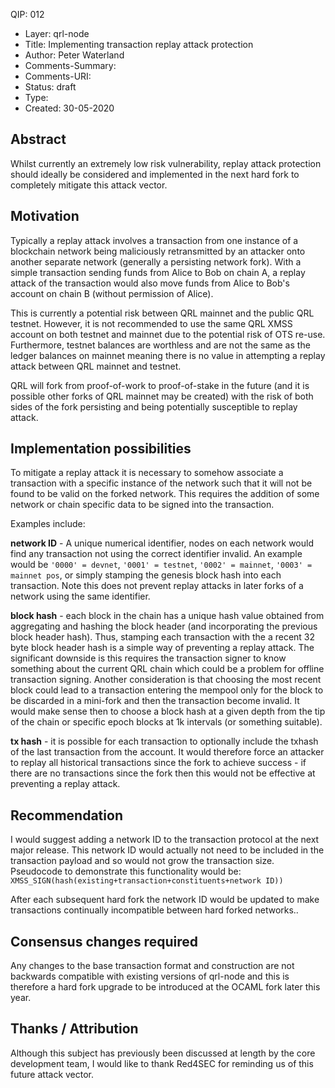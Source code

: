 QIP: 012
* Layer: qrl-node
* Title: Implementing transaction replay attack protection
* Author: Peter Waterland
* Comments-Summary: 
* Comments-URI: 
* Status: draft
* Type: 
* Created: 30-05-2020



## Abstract

Whilst currently an extremely low risk vulnerability, replay attack protection should ideally be considered and implemented in the next hard fork to completely mitigate this attack vector.

## Motivation

Typically a replay attack involves a transaction from one instance of a blockchain network being maliciously retransmitted by an attacker onto another separate network (generally a persisting network fork). With a simple transaction sending funds from Alice to Bob on chain A, a replay attack of the transaction would also move funds from Alice to Bob's account on chain B (without permission of Alice).

This is currently a potential risk between QRL mainnet and the public QRL testnet. However, it is not recommended to use the same QRL XMSS account on both testnet and mainnet due to the potential risk of OTS re-use. Furthermore, testnet balances are worthless and are not the same as the ledger balances on mainnet meaning there is no value in attempting a replay attack between QRL mainnet and testnet.

QRL will fork from proof-of-work to proof-of-stake in the future (and it is possible other forks of QRL mainnet may be created) with the risk of both sides of the fork persisting and being potentially susceptible to replay attack.

## Implementation possibilities

To mitigate a replay attack it is necessary to somehow associate a transaction with a specific instance of the network such that it will not be found to be valid on the forked network. This requires the addition of some network or chain specific data to be signed into the transaction.

Examples include: 

**network ID** - A unique numerical identifier, nodes on each network would find any transaction not using the correct identifier invalid. An example would be `'0000' = devnet`, `'0001' = testnet`, `'0002' = mainnet`, `'0003' = mainnet pos`, or simply stamping the genesis block hash into each transaction. Note this does not prevent replay attacks in later forks of a network using the same identifier.

**block hash** - each block in the chain has a unique hash value obtained from aggregating and hashing the block header (and incorporating the previous block header hash). Thus, stamping each transaction with the a recent 32 byte block header hash is a simple way of preventing a replay attack. The significant downside is this requires the transaction signer to know something about the current QRL chain which could be a problem for offline transaction signing. Another consideration is that choosing the most recent block could lead to a transaction entering the mempool only for the block to be discarded in a mini-fork and then the transaction become invalid. It would make sense then to choose a block hash at a given depth from the tip of the chain or specific epoch blocks at 1k intervals (or something suitable).
 
**tx hash** - it is possible for each transaction to optionally include the txhash of the last transaction from the account. It would therefore force an attacker to replay all historical transactions since the fork to achieve success - if there are no transactions since the fork then this would not be effective at preventing a replay attack.

## Recommendation
I would suggest adding a network ID to the transaction protocol at the next major release. This network ID would actually not need to be included in the transaction payload and so would not grow the transaction size. Pseudocode to demonstrate this functionality would be:
`XMSS_SIGN(hash(existing+transaction+constituents+network ID))`

After each subsequent hard fork the network ID would be updated to make transactions continually incompatible between hard forked networks..

## Consensus changes required

Any changes to the base transaction format and construction are not backwards compatible with existing versions of qrl-node and this is therefore a hard fork upgrade to be introduced at the OCAML fork later this year.

## Thanks / Attribution

Although this subject has previously been discussed at length by the core development team, I would like to thank Red4SEC for reminding us of this future attack vector.
